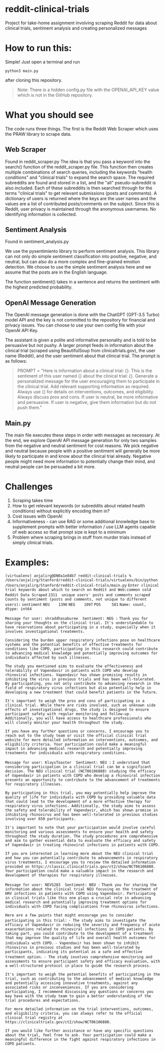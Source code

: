 # reddit-clinical-trials
Project for take-home assignment involving scraping Reddit for data about clinical trials, sentiment analysis and creating personalized messages

# How to run this:

Simple! Just open a terminal and run

`python3 main.py`

after cloning this repository.

>Note: There is a hidden config.py file with the OPENAI_API_KEY value which is not in the GitHub repository. 

# What you should see

The code runs three things. The first is the Reddit Web Scraper which uses the PRAW library to scrape data. 

## Web Scraper

Found in reddit_scraper.py
The idea is that you pass a keyword into the search() function of the reddit_scraper.py file. This function then creates multiple combinations of search queries, including the keywords "health conditions" and "clinical trials" to expand the search space. The required subreddits are found and stored in a list, and the "all" pseudo-subreddit is also included. 
Each of these subreddits is then searched through for the terms "clinical trials" to get relevant submissions (posts and comments). A dictionary of users is returned where the keys are the user names and the values are a list of contributed posts/comments on the subject.
Since this is Reddit, user privacy is maintained through the anonymous usernames. No identifying information is collected. 

## Sentiment Analysis

Found in sentiment_analysis.py

We use the pysentimiento library to perform sentiment analysis. This library can not only do simple sentiment classification into positive, negative, and neutral, but can also do a more complex and fine-grained emotion detection. We choose to use the simple sentiment analysis here and we assume that the posts are in the English language.

The function sentiment() takes in a sentence and returns the sentiment with the highest predicted probability.

## OpenAI Message Generation

The OpenAI message generation is done with the ChatGPT (GPT-3.5 Turbo) model API and the key is not committed to the repository for financial and privacy issues. You can choose to use your own config file with your OpenAI API Key. 

The assistant is given a polite and informative personality and is told to be persuasive but not pushy. A larger prompt feeds in information about the clinical trial (scraped using BeautifulSoup from clinicaltrials.gov), the user name (Reddit), and the user sentiment about that clinical trial. 
The prompt is as follows:
>PROMPT = "Here is information about a clinical trial: {}. This is the sentiment of this user named {} about the clinical trial: {}. Generate a personalized message for the user encouraging them to participate in the clinical trial. Add relevant supporting information as required. Always use {} for details on interventions, outcomes, and eligibility. Always discuss pros and cons. If user is neutral, be more informative and persuasive. If user is negative, give them information but do not push them."

## Main.py 

The main file executes these steps in order with messages as necessary. At the end, we explore OpenAI API message generation for only two samples from the negative and neutral sentiment for cost reasons. We pick negative and neutral because people with a positive sentiment will generally be more likely to participate in and know about the clinical trial already. Negative people might need more information to potentially change their mind, and neutral people can be persuaded a bit more. 

# Challenges
1. Scraping takes time
2. How to get relevant keywords (or subreddits about related health conditions) without explicitly encoding them in?
3. Cost issues with OpenAI
4. Informativeness - can use RAG or some additional knowledge base to supplement prompts with better information / use LLM agents capable of web access so that prompt size is kept to a minimum
5. Problem where scraping brings in stuff from murder trials instead of simply clinical trials.

# Examples:

`(virtualenv) anjalirg@DN0a1e84b7 reddit-clinical-trials % /Users/anjalirg/Stanford/reddit-clinical-trials/virtualenv/bin/python /Users/anjalirg/Stanford/reddit-clinical-trials/main.py`
`Enter clinical trial keywords about which to search on Reddit and Web:common cold`
`Reddit Data Scraped`
`2311  unique users' posts and comments scraped`
`Counts by sentiment (posts and comments, not unique to different users):`
`sentiment`
`NEU    1396`
`NEG    1097`
`POS     581`
`Name: count, dtype: int64`

`Message for user: shraddhasaburee  Sentiment: NEG :`
`Thank you for sharing your thoughts on the clinical trial. It's understandable to have reservations about participating in a study, especially when it involves investigational treatments.`

`Considering the burden upper respiratory infections pose on healthcare systems and the potential benefits of effective treatments for conditions like COPD, participating in this research could contribute to advancing medical knowledge and potentially improving outcomes for individuals affected by such illnesses.`

`The study you mentioned aims to evaluate the effectiveness and tolerability of Vapendavir in patients with COPD who develop rhinoviral infections. Vapendavir has shown promising results in inhibiting the virus in previous trials and has been well-tolerated. By participating, you not only contribute to advancing research in the field of respiratory virus infections but also potentially help in developing a new treatment that could benefit patients in the future.`

`It's important to weigh the pros and cons of participating in a clinical trial. While there are risks involved, such as unknown side effects of investigational drugs, the study is designed to ensure participant safety with regular monitoring and follow-up. Additionally, you will have access to healthcare professionals who will closely monitor your health throughout the study.`

`If you have any further questions or concerns, I encourage you to reach out to the study team or visit the official clinical trial website for more detailed information on interventions, outcomes, and eligibility criteria. Your participation could make a meaningful impact in advancing medical research and potentially improving treatments for individuals with respiratory conditions.`

`Message for user: KlaysToaster  Sentiment: NEU :`
`I understand that considering participation in a clinical trial can be a significant decision. The NEU clinical trial (NCT06106880) studying the efficacy of Vapendavir in patients with COPD who develop a rhinoviral infection presents an opportunity to contribute to the advancement of treatments for respiratory illnesses.`

`By participating in this trial, you may potentially help improve the quality of life for individuals with COPD by providing valuable data that could lead to the development of a more effective therapy for respiratory virus infections. Additionally, the study aims to assess the safety and tolerability of Vapendavir, which has shown promise in inhibiting rhinovirus and has been well-tolerated in previous studies involving over 650 participants.`

`It's important to note that your participation would involve careful monitoring and various assessments to ensure your health and safety throughout the study duration. The study procedures are comprehensive and aim to gather essential data to evaluate the efficacy and safety of Vapendavir in treating rhinoviral infections in patients with COPD.`

`If you are interested in learning more about the NEU clinical trial and how you can potentially contribute to advancements in respiratory virus treatments, I encourage you to review the detailed information provided on https://classic.clinicaltrials.gov/ct2/show/NCT06106880. Your participation could make a valuable impact in the research and development of therapies for respiratory illnesses.`

`Message for user: NEVS283  Sentiment: NEU :`
`Thank you for sharing the information about the clinical trial NEU focusing on the treatment of HRV infections in patients with COPD using Vapendavir. Participating in clinical trials like this one plays a crucial role in advancing medical research and potentially improving treatment options for individuals with COPD facing complications from rhinovirus infections.`

`Here are a few points that might encourage you to consider participating in this trial:`
`- The study aims to investigate the efficacy of Vapendavir in reducing the severity and frequency of acute exacerbations related to rhinoviral infections in COPD patients. By taking part, you could contribute to the development of a treatment that may improve the quality of life and overall health outcomes for individuals with COPD.`
`- Vapendavir has been shown to inhibit rhinovirus in previous studies and has been well-tolerated by participants, indicating its potential as a safe and effective treatment option.`
`- The study involves comprehensive monitoring and assessments to ensure participant safety and efficacy evaluation, with a well-structured protocol in place to guide the research process.`

`It's important to weigh the potential benefits of participating in the trial, such as contributing to the advancement of medical knowledge and potentially accessing innovative treatments, against any associated risks or inconveniences. If you are considering participating, I recommend discussing any questions or concerns you may have with the study team to gain a better understanding of the trial procedures and expectations.`

`For more detailed information on the trial interventions, outcomes, and eligibility criteria, you can always refer to the official clinical trial registry at https://clinicaltrials.gov/ct2/show/NCT06106880.`

`If you would like further assistance or have any specific questions about the trial, feel free to ask. Your participation could make a meaningful difference in the fight against respiratory infections in COPD patients.`



